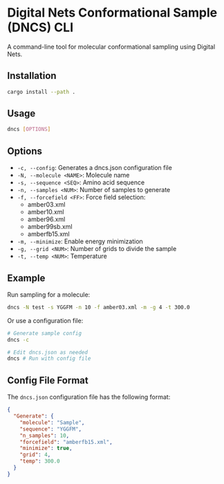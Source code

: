 # Digital Nets Conformational Sample (DNCS) CLI

A command-line tool for molecular conformational sampling using Digital Nets.

## Installation

```bash
cargo install --path .
```

## Usage

```bash
dncs [OPTIONS]
```

## Options

- `-c, --config`: Generates a dncs.json configuration file
- `-N, --molecule <NAME>`: Molecule name
- `-s, --sequence <SEQ>`: Amino acid sequence
- `-n, --samples <NUM>`: Number of samples to generate
- `-f, --forcefield <FF>`: Force field selection:
  - amber03.xml
  - amber10.xml
  - amber96.xml
  - amber99sb.xml
  - amberfb15.xml
- `-m, --minimize`: Enable energy minimization
- `-g, --grid <NUM>`: Number of grids to divide the sample
- `-t, --temp <NUM>`: Temperature

## Example

Run sampling for a molecule:

```bash
dncs -N test -s YGGFM -n 10 -f amber03.xml -m -g 4 -t 300.0
```

Or use a configuration file:

```bash
# Generate sample config
dncs -c

# Edit dncs.json as needed
dncs # Run with config file
```

## Config File Format

The `dncs.json` configuration file has the following format:

```json
{
  "Generate": {
    "molecule": "Sample",
    "sequence": "YGGFM",
    "n_samples": 10,
    "forcefield": "amberfb15.xml",
    "minimize": true,
    "grid": 4,
    "temp": 300.0
  }
}
```

